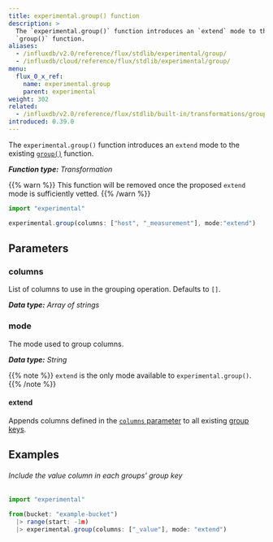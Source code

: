 ```yaml
---
title: experimental.group() function
description: >
  The `experimental.group()` function introduces an `extend` mode to the existing
  `group()` function.
aliases:
  - /influxdb/v2.0/reference/flux/stdlib/experimental/group/
  - /influxdb/cloud/reference/flux/stdlib/experimental/group/
menu:
  flux_0_x_ref:
    name: experimental.group
    parent: experimental
weight: 302
related:
  - /influxdb/v2.0/reference/flux/stdlib/built-in/transformations/group/
introduced: 0.39.0
---
```


The `experimental.group()` function introduces an `extend` mode to the existing
[`group()`](/influxdb/v2.0/reference/flux/stdlib/built-in/transformations/group/) function.

_**Function type:** Transformation_

{{% warn %}}
This function will be removed once the proposed `extend` mode is sufficiently vetted.
{{% /warn %}}

```js
import "experimental"

experimental.group(columns: ["host", "_measurement"], mode:"extend")
```

## Parameters

### columns
List of columns to use in the grouping operation.
Defaults to `[]`.

_**Data type:** Array of strings_

### mode
The mode used to group columns.

_**Data type:** String_

{{% note %}}
`extend` is the only mode available to `experimental.group()`.
{{% /note %}}

#### extend
Appends columns defined in the [`columns` parameter](#columns) to all existing
[group keys](/influxdb/v2.0/query-data/get-started/#group-keys).

## Examples

###### Include the value column in each groups' group key
```js
import "experimental"

from(bucket: "example-bucket")
  |> range(start: -1m)
  |> experimental.group(columns: ["_value"], mode: "extend")
```
